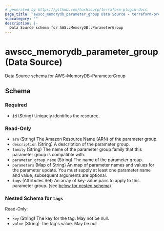 ```yaml
---
# generated by https://github.com/hashicorp/terraform-plugin-docs
page_title: "awscc_memorydb_parameter_group Data Source - terraform-provider-awscc"
subcategory: ""
description: |-
  Data Source schema for AWS::MemoryDB::ParameterGroup
---
```


# awscc_memorydb_parameter_group (Data Source)

Data Source schema for AWS::MemoryDB::ParameterGroup



<!-- schema generated by tfplugindocs -->
## Schema

### Required

- `id` (String) Uniquely identifies the resource.

### Read-Only

- `arn` (String) The Amazon Resource Name (ARN) of the parameter group.
- `description` (String) A description of the parameter group.
- `family` (String) The name of the parameter group family that this parameter group is compatible with.
- `parameter_group_name` (String) The name of the parameter group.
- `parameters` (Map of String) An map of parameter names and values for the parameter update. You must supply at least one parameter name and value; subsequent arguments are optional.
- `tags` (Attributes Set) An array of key-value pairs to apply to this parameter group. (see [below for nested schema](#nestedatt--tags))

<a id="nestedatt--tags"></a>
### Nested Schema for `tags`

Read-Only:

- `key` (String) The key for the tag. May not be null.
- `value` (String) The tag's value. May be null.
